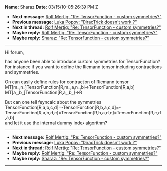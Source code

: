 **Name:** Sharaz
**Date:** 03/15/10-05:26:39 PM Z

  - **Next message:** [Rolf Mertig: "Re: TensorFunction - custom
    symmetries?"](0594.html)
  - **Previous message:** [Luka Popov: "DiracTrick doesn't work
    ?"](0592.html)
  - **Next in thread:** [Rolf Mertig: "Re: TensorFunction - custom
    symmetries?"](0594.html)
  - **Maybe reply:** [Rolf Mertig: "Re: TensorFunction - custom
    symmetries?"](0594.html)
  - **Maybe reply:** [Sharaz: "Re: TensorFunction - custom
    symmetries?"](0595.html)

-----

Hi forum,  

has anyone been able to introduce custom symmetries for TensorFunction?
For instance if you want to define the Riemann tensor including
contractions and symmetries.  

On can easily define rules for contraction of Riemann tensor
MT[m\_,n\_]TensorFunction[R,m\_,a,n\_,b]-\>TensorFunction[R,a,b]  
MT[a\_,b\_]TensorFunction[R,a\_,b\_]-\>R  

But can one tell feyncalc about the symmetries  
TensorFunction[R,a,b,c,d]=-TensorFunction[R,b,a,c,d]=-TensorFunction[R,a,b,d,c]=TensorFunction[R,b,a,d,c]=TensorFunction[R,c,d,a,b]  
and let it use the internal dummy index algorithm?  

-----

  - **Next message:** [Rolf Mertig: "Re: TensorFunction - custom
    symmetries?"](0594.html)
  - **Previous message:** [Luka Popov: "DiracTrick doesn't work
    ?"](0592.html)
  - **Next in thread:** [Rolf Mertig: "Re: TensorFunction - custom
    symmetries?"](0594.html)
  - **Maybe reply:** [Rolf Mertig: "Re: TensorFunction - custom
    symmetries?"](0594.html)
  - **Maybe reply:** [Sharaz: "Re: TensorFunction - custom
    symmetries?"](0595.html)

-----

